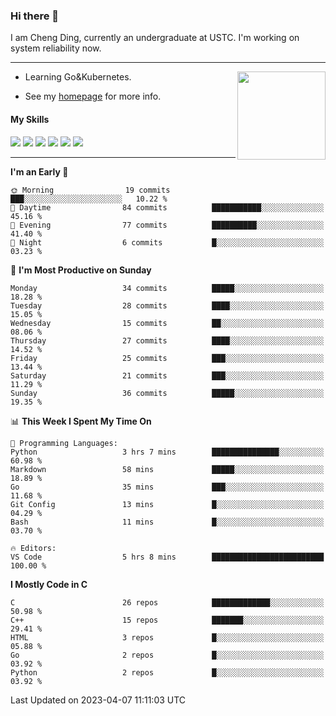 ### Hi there 👋

I am Cheng Ding, currently an undergraduate at USTC.
I'm working on system reliability now.

---

<img align="right" height="141" src="https://github-readme-stats.vercel.app/api?username=IrisesD&theme=tokyonight&show_icons=true&count_private=true">

-  Learning Go&Kubernetes.

-  See my [homepage](https://irisesd.github.io) for more info.

#### My Skills

![](https://img.shields.io/badge/C++-65318e?logo=cplusplus&logoColor=fff)
![](https://img.shields.io/badge/Python-3e74a2?logo=python&logoColor=fff)
![](https://img.shields.io/badge/C-5654a2?logo=c&logoColor=fff)
![](https://img.shields.io/badge/Go-00aaff?logo=go&logoColor=fff)
![](https://img.shields.io/badge/Docker-0088ff?logo=docker&logoColor=fff)
![](https://img.shields.io/badge/Kubernetes-0066FF?logo=kubernetes&logoColor=fff)

---
<!--START_SECTION:waka-->
**I'm an Early 🐤** 

```text
🌞 Morning                19 commits          ███░░░░░░░░░░░░░░░░░░░░░░   10.22 % 
🌆 Daytime                84 commits          ███████████░░░░░░░░░░░░░░   45.16 % 
🌃 Evening                77 commits          ██████████░░░░░░░░░░░░░░░   41.40 % 
🌙 Night                  6 commits           █░░░░░░░░░░░░░░░░░░░░░░░░   03.23 % 
```
📅 **I'm Most Productive on Sunday** 

```text
Monday                   34 commits          █████░░░░░░░░░░░░░░░░░░░░   18.28 % 
Tuesday                  28 commits          ████░░░░░░░░░░░░░░░░░░░░░   15.05 % 
Wednesday                15 commits          ██░░░░░░░░░░░░░░░░░░░░░░░   08.06 % 
Thursday                 27 commits          ████░░░░░░░░░░░░░░░░░░░░░   14.52 % 
Friday                   25 commits          ███░░░░░░░░░░░░░░░░░░░░░░   13.44 % 
Saturday                 21 commits          ███░░░░░░░░░░░░░░░░░░░░░░   11.29 % 
Sunday                   36 commits          █████░░░░░░░░░░░░░░░░░░░░   19.35 % 
```


📊 **This Week I Spent My Time On** 

```text
💬 Programming Languages: 
Python                   3 hrs 7 mins        ███████████████░░░░░░░░░░   60.98 % 
Markdown                 58 mins             █████░░░░░░░░░░░░░░░░░░░░   18.89 % 
Go                       35 mins             ███░░░░░░░░░░░░░░░░░░░░░░   11.68 % 
Git Config               13 mins             █░░░░░░░░░░░░░░░░░░░░░░░░   04.29 % 
Bash                     11 mins             █░░░░░░░░░░░░░░░░░░░░░░░░   03.70 % 

🔥 Editors: 
VS Code                  5 hrs 8 mins        █████████████████████████   100.00 % 
```

**I Mostly Code in C** 

```text
C                        26 repos            █████████████░░░░░░░░░░░░   50.98 % 
C++                      15 repos            ███████░░░░░░░░░░░░░░░░░░   29.41 % 
HTML                     3 repos             █░░░░░░░░░░░░░░░░░░░░░░░░   05.88 % 
Go                       2 repos             █░░░░░░░░░░░░░░░░░░░░░░░░   03.92 % 
Python                   2 repos             █░░░░░░░░░░░░░░░░░░░░░░░░   03.92 % 
```




 Last Updated on 2023-04-07 11:11:03 UTC
<!--END_SECTION:waka-->